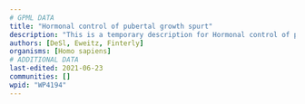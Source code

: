 ```yaml
---
# GPML DATA
title: "Hormonal control of pubertal growth spurt"
description: "This is a temporary description for Hormonal control of pubertal growth spurt"
authors: [DeSl, Eweitz, Finterly]
organisms: [Homo sapiens]
# ADDITIONAL DATA
last-edited: 2021-06-23
communities: []
wpid: "WP4194"
---
```

